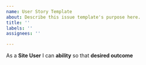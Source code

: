 ```yaml
---
name: User Story Template
about: Describe this issue template's purpose here.
title: ''
labels: ''
assignees: ''

---
```


As a **Site User** I can **ability** so that **desired outcome**
